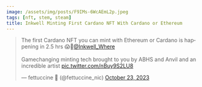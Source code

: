 ```yaml
---
image: /assets/img/posts/F9IMs-6WcAEmL2p.jpeg
tags: [nft, stem, steam]
title: Inkwell Minting First Cardano NFT With Cardano or Ethereum
---
```


<blockquote class="twitter-tweet"><p lang="en" dir="ltr">The first Cardano NFT you can mint with Ethereum or Cardano is happening in 2.5 hrs 😱🚨<a href="https://twitter.com/Inkwell_Where?ref_src=twsrc%5Etfw">@Inkwell_Where</a> <br><br>Gamechanging minting tech brought to you by ABHS and Anvil and an incredible artist <a href="https://t.co/nBuy9S2LU8">pic.twitter.com/nBuy9S2LU8</a></p>&mdash; fettuccine 👼 (@fettuccine_nic) <a href="https://twitter.com/fettuccine_nic/status/1716448379218072033?ref_src=twsrc%5Etfw">October 23, 2023</a></blockquote> <script async src="https://platform.twitter.com/widgets.js" charset="utf-8"></script>

